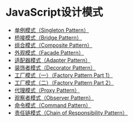 # JavaScript设计模式

* <a href="./1_singleton_pattern.js" target="_blank">
    单例模式（Singleton Pattern）
  </a>
* <a href="./2_the_brige_pattern.js" target="_blank">
    桥接模式（Bridge Pattern）
  </a>
* <a href="./3_composote_pattern.js" target="_blank">
    组合模式（Composite Pattern）
  </a>
* <a href="./4_the_facade_pattern.js" target="_blank">
    外观模式（Facade Pattern）
  </a>
* <a href="./5_adapter_pattern.js" target="_blank">
    适配器模式（Adapter Pattern）
  </a>
* <a href="./6_decorator_pattern.js" target="_blank">
    装饰者模式（Decorator Pattern）
  </a>
* <a href="./7.1_factory_pattern.js" target="_blank">
    工厂模式（一）（Factory Pattern Part 1）
  </a>
* <a href="./7.2_factory_pattern.js" target="_blank">
    工厂模式（二）（Factory Pattern Part 2）
  </a>
* <a href="./8_proxy_pattern.js" target="_blank">
    代理模式（Proxy Pattern）
  </a>
* <a href="./9_oberser_pattern.js" target="_blank">
    观察者模式（Observer Pattern）
  </a>
* <a href="./10_command_parttern.js" target="_blank">
    命令模式（Command Pattern）
  </a>
* <a href="./11_the_chain_of_responsibility_patten.js" target="_blank">
    责任链模式（Chain of Responsibility Pattern）
  </a>